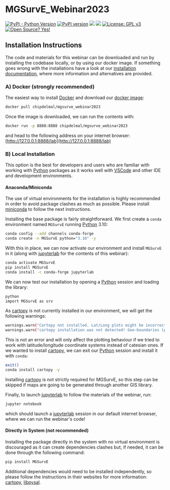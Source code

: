 # MGSurvE_Webinar2023

[![PyPI - Python Version](https://img.shields.io/pypi/pyversions/MGSurvE)](https://pypi.org/project/MGSurvE/)
[![PyPI version](https://badge.fury.io/py/MGSurvE.svg)](https://badge.fury.io/py/MGSurvE)
[<img src="https://img.shields.io/badge/dockerhub-img-blue.svg?logo=docker">](https://hub.docker.com/r/chipdelmal/mgsurve_webinar2023)
[<img src="https://img.shields.io/badge/jupyter-lab-F37626.svg?logo=jupyter">](https://jupyterlab.readthedocs.io/en/latest/#)
[![License: GPL v3](https://img.shields.io/badge/License-GPLv3-blue.svg)](https://www.gnu.org/licenses/gpl-3.0)
[![Open Source? Yes!](https://badgen.net/badge/Open%20Source%20%3F/Yes%21/blue?icon=github)](https://github.com/Chipdelmal/MGSurvE)

## Installation Instructions

The code and materials for this webinar can be downloaded and run by installing the codebase locally, or by using our docker image. If something goes wrong with the installations have a look at our [installation documentation](https://chipdelmal.github.io/MGSurvE/build/html/installation.html), where more information and alternatives are provided.


### A) Docker (strongly recommended)

The easiest way to install [Docker](https://docs.docker.com/engine/install/) and download our [docker image](https://hub.docker.com/r/chipdelmal/mgsurve_webinar2023):

```bash
docker pull chipdelmal/mgsurve_webinar2023
```

Once the image is downloaded, we can run the contents with:

```bash
docker run -p 8888:8888 chipdelmal/mgsurve_webinar2023
```

and head to the following address on your internet browser: [http://127.0.0.1:8888/lab](http://127.0.0.1:8888/lab)

### B) Local Installation

This option is the best for developers and users who are familiar with working with [Python](https://www.python.org/) packages as it works well with [VSCode](https://code.visualstudio.com/) and other IDE and development environments.

#### Anaconda/Miniconda

The use of virtual environments for the installation is highly recommended in order to avoid package clashes as much as possible. Please install [miniconda](https://docs.conda.io/en/latest/miniconda.html) to follow the next instructions.

Installing the base package is fairly straightforward. We first create a `conda` environment named `MGSurvE` running [Python](https://www.python.org/) 3.10:

```bash
conda config --add channels conda-forge
conda create -n MGSurvE python="3.10" -y
```

With this in place, we can now activate our environment and install `MGSurvE` in it (along with [jupyterlab](https://jupyterlab.readthedocs.io/en/latest/index.html) for the contents of this webinar):

```bash
conda activate MGSurvE
pip install MGSurvE
conda install -c conda-forge jupyterlab
```

We can now test our installation by opening a [Python](https://www.python.org/) session and loading the library:

```bash
python
import MGSurvE as srv
```

As [cartopy](https://scitools.org.uk/cartopy/docs/latest/) is not currently installed in our environment, we will get the following warnings:

```bash
warnings.warn("Cartopy not installed. Lat/Long plots might be incorrect!")
warnings.warn("cartopy installation was not detected! Geo-boundaries (plotLandBoundary) not available!")
```

This is not an error and will only affect the plotting behaviour if we tried to work with latitude/longitude coordinate systems instead of catesian ones. If we wanted to install [cartopy](https://scitools.org.uk/cartopy/docs/latest/), we can exit our [Python](https://www.python.org/) session and install it with `conda`:

```bash
exit()
conda install cartopy -y
```

Installing [cartopy](https://scitools.org.uk/cartopy/docs/latest/installing.html) is not strictly required for MGSurvE, so this step can be skipped if maps are going to be generated through another GIS library.

Finally, to launch [jupyterlab](https://jupyterlab.readthedocs.io/en/latest/index.html) to follow the materials of the webinar, run:

```bash
jupyter notebook
```

which should launch a [jupyterlab](https://jupyterlab.readthedocs.io/en/latest/index.html) session in our default internet browser, where we can run the webinar's code!

#### Directly in System (not recommended)

Installing the package directly in the system with no virtual environment is discouraged as it can create dependencies clashes but, if needed, it can be done through the following command:

```bash
pip install MGSurvE
```

Additional dependencies would need to be installed independently, so please follow the instructions in their websites for more information: [cartopy](https://scitools.org.uk/cartopy/docs/latest/installing.html), [libpysal](https://pysal.org/libpysal/installation.html).


